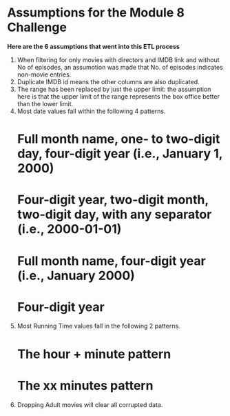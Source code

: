 # Assumptions for the Module 8 Challenge

**Here are the 6 assumptions that went into this ETL process**

1. When filtering for only movies with directors and IMDB link and without No of episodes, an assumotion was made that No. of episodes indicates non-movie entries.
2. Duplicate IMDB id means the other columns are also duplicated.
3. The range has been replaced by just the upper limit: the assumption here is that the upper limit of the range represents the box office better than the lower limit.
4. Most date values fall within the following 4 patterns.
    # Full month name, one- to two-digit day, four-digit year (i.e., January 1, 2000)
    # Four-digit year, two-digit month, two-digit day, with any separator (i.e., 2000-01-01)
    # Full month name, four-digit year (i.e., January 2000)
    # Four-digit year
5. Most Running Time values fall in the following 2 patterns.
    # The hour + minute pattern
    # The xx minutes pattern
6. Dropping Adult movies will clear all corrupted data.
  
